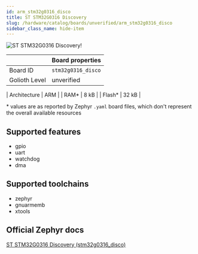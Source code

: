```yaml
---
id: arm_stm32g0316_disco
title: ST STM32G0316 Discovery
slug: /hardware/catalog/boards/unverified/arm_stm32g0316_disco
sidebar_class_name: hide-item
---
```


[//]: # (This is an auto-generated file, do not edit! Changes to it will be lost upon re-generation)

![ST STM32G0316 Discovery!](/img/boards/arm/stm32g0316_disco.jpg "ST STM32G0316 Discovery")

|                | Board properties     |
| -------------  | -------------------- |
| Board ID       | `stm32g0316_disco` |
| Golioth Level  | unverified       |

| Architecture   | ARM |
| RAM*           | 8 kB |
| Flash*         | 32 kB |

\* values are as reported by Zephyr `.yaml` board files, which don't represent the overall available resources



## Supported features

* gpio
* uart
* watchdog
* dma

## Supported toolchains

* zephyr
* gnuarmemb
* xtools

## Official Zephyr docs

[ST STM32G0316 Discovery (stm32g0316_disco)](https://docs.zephyrproject.org/latest/boards/arm/stm32g0316_disco/doc/index.html)
